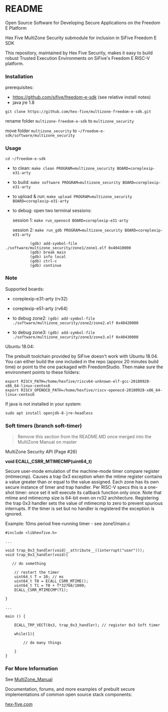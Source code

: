 # README

Open Source Software for Developing Secure Applications on the Freedom E Platform

Hex Five MultiZone Security submodule for inclusion in SiFive Freedom E SDK

This repository, maintained by Hex Five Security, makes it easy to build robust Trusted Execution Environments on SiFive's Freedom E RISC-V platform. 

### Installation ###

prerequisites:

- https://github.com/sifive/freedom-e-sdk (see relative install notes)
- java jre 1.8 

```
git clone https://github.com/hex-five/multizone-freedom-e-sdk.git
```

rename folder `multizone-freedom-e-sdk` to `multizone_security`

move folder `multizone_security` to `~/freedom-e-sdk/software/multizone_security`


### Usage ###

```
cd ~/freedom-e-sdk
```

- to clean: `make clean PROGRAM=multizone_security BOARD=coreplexip-e31-arty`

- to build: `make software PROGRAM=multizone_security BOARD=coreplexip-e31-arty`

- to upload & run: `make upload PROGRAM=multizone_security BOARD=coreplexip-e31-arty`

- to debug: open two terminal sessions:

   session 1: `make run_openocd BOARD=coreplexip-e31-arty`

   session 2: `make run_gdb PROGRAM=multizone_security BOARD=coreplexip-e31-arty`
```
           (gdb) add-symbol-file ./software/multizone_security/zone1/zone1.elf 0x40410000
           (gdb) break main
           (gdb) info local
           (gdb) ctrl-c
           (gdb) continue 
```

### Note ###

Supported boards:

- coreplexip-e31-arty (rv32)
- coreplexip-e51-arty (rv64)

- to debug zone2: `(gdb) add-symbol-file ./software/multizone_security/zone2/zone2.elf 0x40420000`
- to debug zone3: `(gdb) add-symbol-file ./software/multizone_security/zone3/zone3.elf 0x40430000`

Ubuntu 18.04:

The prebuilt toolchain provided by SiFive doesn't work with Ubuntu 18.04. You can either build the one included in the repo (approx 20 minutes build time) or point to the one packaged with FreedomStudio. Then make sure the environment points to these folders:

```
export RISCV_PATH=/home/hexfive/riscv64-unknown-elf-gcc-20180928-x86_64-linux-centos6
export RISCV_OPENOCD_PATH=/home/hexfive/riscv-openocd-20180928-x86_64-linux-centos6
```

If java is not installed in your system:

```
sudo apt install openjdk-8-jre-headless
```

### Soft timers (branch soft-timer) 

> Remove this section from the README.MD once merged into the MultiZone Manual on master

MultiZone Security API (Page #26)

**void ECALL_CSRR_MTIMECMP(uint64_t)**

Secure user-mode emulation of the machine-mode timer compare register (mtimecmp). Causes a trap 0x3 exception when the mtime register contains a value greater than or equal to the value assigned. Each zone has its own secure instance of timer and trap handler. Per RISC-V specs this is a one-shot timer: once set it will execute its callback function only once. Note that mtime and mtimecmp size is 64-bit even on rv32 architecture. Registering the trap 0x3 handler sets the value of mtimecmp to zero to prevent spurious interrupts. If the timer is set but no handler is registered the exception is ignored.

Example: 10ms period free-running timer - see zone1/main.c

```
#include <libhexfive.h>

...

void trap_0x3_handler(void)__attribute__((interrupt("user")));
void trap_0x3_handler(void){

   // do something

	// restart the timer
	uint64_t T = 10; // ms
	uint64_t T0 = ECALL_CSRR_MTIME();
	uint64_t T1 = T0 + T*32768/1000;
	ECALL_CSRR_MTIMECMP(T1);

}

...

main () {

	ECALL_TRP_VECT(0x3, trap_0x3_handler); // register 0x3 Soft timer

	while(1){
		
		// do many things

	}
}
```

### For More Information ###

See [MultiZone_Manual](https://github.com/hex-five/multizone-freedom-e-sdk/blob/master/MultiZone_Manual.v1.01.pdf)

Documentation, forums, and more examples of prebuilt secure implementations of common open source stack components:

[hex-five.com](https://hex-five.com)
